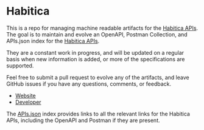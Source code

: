 # HabiticaThis is a repo for managing machine readable artifacts for the [Habitica APIs](https://habitica.com). The goal is to maintain and evolve an OpenAPI, Postman Collection, and APIs.json index for the [Habitica APIs](https://habitica.com).They are a constant work in progress, and will be updated on a regular basis when new information is added, or more of the specifications are supported.Feel free to submit a pull request to evolve any of the artifacts, and leave GitHub issues if you have any questions, comments, or feedback.- [Website](https://habitica.com)- [Developer](https://habitica.com)The [APIs.json](https://github.com/api-evangelist/habitica/blob/master/apis.json) index provides links to all the relevant links for the Habitica APIs, including the OpenAPI and Postman if they are present.